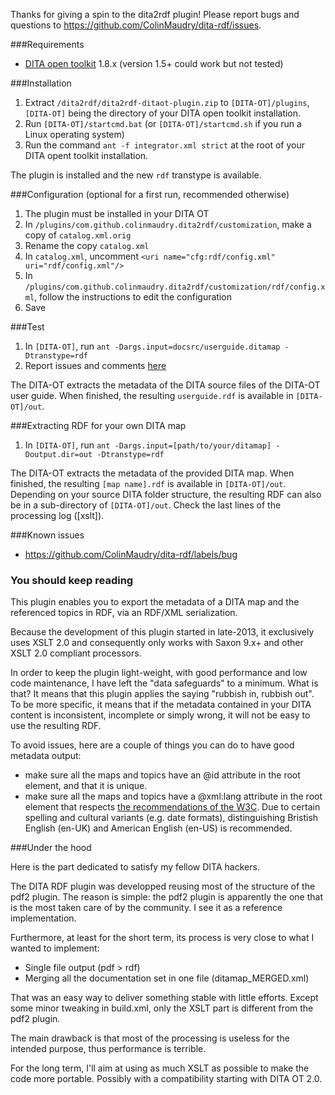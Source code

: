 
Thanks for giving a spin to the dita2rdf plugin! Please report bugs and questions to https://github.com/ColinMaudry/dita-rdf/issues.

###Requirements

* [DITA open toolkit](http://dita-ot.github.io/) 1.8.x (version 1.5+ could work but not tested)

###Installation

1. Extract `/dita2rdf/dita2rdf-ditaot-plugin.zip` to `[DITA-OT]/plugins`, `[DITA-OT]` being the directory of your DITA open toolkit installation.
2. Run `[DITA-OT]/startcmd.bat` (or `[DITA-OT]/startcmd.sh` if you run a Linux operating system)
3. Run the command `ant -f integrator.xml strict` at the root of your DITA opent toolkit installation.

The plugin is installed and the new `rdf` transtype is available.

###Configuration (optional for a first run, recommended otherwise)

1. The plugin must be installed in your DITA OT
2. In `/plugins/com.github.colinmaudry.dita2rdf/customization`, make a copy of `catalog.xml.orig`
3. Rename the copy `catalog.xml`
3. In `catalog.xml`, uncomment `<uri name="cfg:rdf/config.xml" uri="rdf/config.xml"/>`
4. In `/plugins/com.github.colinmaudry.dita2rdf/customization/rdf/config.xml`, follow the instructions to edit the configuration
5. Save

###Test

1. In `[DITA-OT]`, run `ant -Dargs.input=docsrc/userguide.ditamap -Dtranstype=rdf`
2. Report issues and comments [here](https://github.com/ColinMaudry/dita-rdf/issues)

The DITA-OT extracts the metadata of the DITA source files of the DITA-OT user guide. When finished, the resulting `userguide.rdf` is available in `[DITA-OT]/out`.

###Extracting RDF for your own DITA map

1. In `[DITA-OT]`, run `ant -Dargs.input=[path/to/your/ditamap] -Doutput.dir=out -Dtranstype=rdf`

The DITA-OT extracts the metadata of the provided DITA map. When finished, the resulting `[map name].rdf` is available in `[DITA-OT]/out`. Depending on your source DITA folder structure, the resulting RDF can also be in a sub-directory of `[DITA-OT]/out`. Check the last lines of the processing log ([xslt]).

###Known issues

* https://github.com/ColinMaudry/dita-rdf/labels/bug

### You should keep reading

This plugin enables you to export the metadata of a DITA map and the referenced topics in RDF, via an RDF/XML serialization.

Because the development of this plugin started in late-2013, it exclusively uses XSLT 2.0 and consequently only works with Saxon 9.x+ and other XSLT 2.0 compliant processors.

In order to keep the plugin light-weight, with good performance and low code maintenance, I have left the "data safeguards" to a minimum. What is that? It means that this plugin applies the saying "rubbish in, rubbish out". To be more specific, it means that if the metadata contained in your DITA content is inconsistent, incomplete or simply wrong, it will not be easy to use the resulting RDF.

To avoid issues, here are a couple of things you can do to have good metadata output: 
- make sure all the maps and topics have an @id attribute in the root element, and that it is unique.
- make sure all the maps and topics have a @xml:lang attribute in the root element that respects [the recommendations of the W3C](http://www.w3.org/International/articles/language-tags/). Due to certain spelling and cultural variants (e.g. date formats), distinguishing Bristish English (en-UK) and American English (en-US) is recommended.

###Under the hood

Here is the part dedicated to satisfy my fellow DITA hackers.

The DITA RDF plugin was developped reusing most of the structure of the pdf2 plugin. The reason is simple: the pdf2 plugin is apparently the one that is the most taken care of by the community. I see it as a reference implementation.

Furthermore, at least for the short term, its process is very close to what I wanted to implement:

- Single file output (pdf > rdf)
- Merging all the documentation set in one file (ditamap_MERGED.xml)

That was an easy way to deliver something stable with little efforts. Except some minor tweaking in build.xml, only the XSLT part is different from the pdf2 plugin.

The main drawback is that most of the processing is useless for the intended purpose, thus performance is terrible.

For the long term, I'll aim at using as much XSLT as possible to make the code more portable. Possibly with a compatibility starting with DITA OT 2.0.
